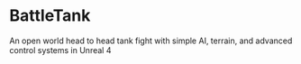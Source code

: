 # BattleTank
An open world head to head tank fight with simple AI, terrain, and advanced control systems in Unreal 4
